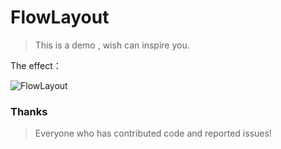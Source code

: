 # FlowLayout

> This is a demo , wish can inspire you.

The effect：

![FlowLayout](https://raw.githubusercontent.com/fanrunqi/FlowLayout/master/screenshots/1.gif)


### Thanks

> Everyone who has contributed code and reported issues!

